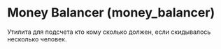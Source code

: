 Money Balancer (money_balancer)
==============

Утилита для подсчета кто кому сколько должен, если скидывалось несколько человек.
